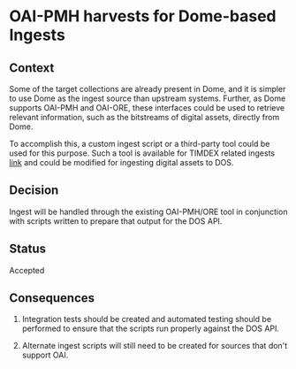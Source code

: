 # OAI-PMH harvests for Dome-based Ingests

## Context

Some of the target collections are already present in Dome, and it is simpler
to use Dome as the ingest source than upstream systems. Further, as Dome supports
OAI-PMH and OAI-ORE, these interfaces could be used to retrieve  
relevant information, such as the bitstreams of digital assets, directly from Dome. 

To accomplish this, a custom ingest script or a third-party tool could be used for this purpose. 
Such a tool is available for TIMDEX related ingests [link]() and could be modified for ingesting
digital assets to DOS.

## Decision

Ingest will be handled through the existing OAI-PMH/ORE tool in conjunction with scripts written to prepare that output for the DOS API.


## Status

Accepted

## Consequences

1. Integration tests should be created and automated testing should be performed to ensure that the scripts
run properly against the DOS API.  

2. Alternate ingest scripts will still need to be created for sources that don't support OAI.